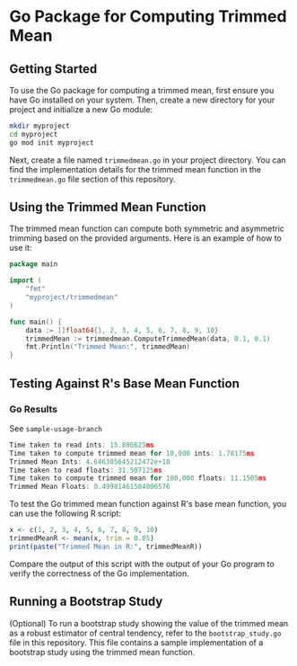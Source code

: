# Go Package for Computing Trimmed Mean

## Getting Started

To use the Go package for computing a trimmed mean, first ensure you have Go installed on your system. Then, create a new directory for your project and initialize a new Go module:

```bash
mkdir myproject
cd myproject
go mod init myproject
```

Next, create a file named `trimmedmean.go` in your project directory. You can find the implementation details for the trimmed mean function in the `trimmedmean.go` file section of this repository.

## Using the Trimmed Mean Function

The trimmed mean function can compute both symmetric and asymmetric trimming based on the provided arguments. Here is an example of how to use it:

```go
package main

import (
    "fmt"
    "myproject/trimmedmean"
)

func main() {
    data := []float64{1, 2, 3, 4, 5, 6, 7, 8, 9, 10}
    trimmedMean := trimmedmean.ComputeTrimmedMean(data, 0.1, 0.1)
    fmt.Println("Trimmed Mean:", trimmedMean)
}
```

## Testing Against R's Base Mean Function

### Go Results

See `sample-usage-branch`

```go
Time taken to read ints: 15.886625ms
Time taken to compute trimmed mean for 10,000 ints: 1.78175ms
Trimmed Mean Ints: 4.646305645212472e+18
Time taken to read floats: 31.507125ms
Time taken to compute trimmed mean for 100,000 floats: 11.1505ms
Trimmed Mean Floats: 0.49981461584006576
```

To test the Go trimmed mean function against R's base mean function, you can use the following R script:

```R
x <- c(1, 2, 3, 4, 5, 6, 7, 8, 9, 10)
trimmedMeanR <- mean(x, trim = 0.05)
print(paste("Trimmed Mean in R:", trimmedMeanR))
```

Compare the output of this script with the output of your Go program to verify the correctness of the Go implementation.

## Running a Bootstrap Study

(Optional) To run a bootstrap study showing the value of the trimmed mean as a robust estimator of central tendency, refer to the `bootstrap_study.go` file in this repository. This file contains a sample implementation of a bootstrap study using the trimmed mean function.

